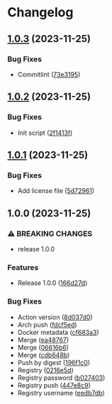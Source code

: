 # Changelog

## [1.0.3](https://github.com/netwatching/template.docker/compare/v1.0.2...v1.0.3) (2023-11-25)


### Bug Fixes

* Commitlint ([73e3195](https://github.com/netwatching/template.docker/commit/73e3195b89b1d4611da9fd8c0abeae0aaa6ec9ce))

## [1.0.2](https://github.com/netwatching/template.docker/compare/v1.0.1...v1.0.2) (2023-11-25)


### Bug Fixes

* Init script ([2f1413f](https://github.com/netwatching/template.docker/commit/2f1413ff29d9e78940eef9c38e1ab7f8d2ae4197))

## [1.0.1](https://github.com/netwatching/template.docker/compare/v1.0.0...v1.0.1) (2023-11-25)


### Bug Fixes

* Add license file ([5d72961](https://github.com/netwatching/template.docker/commit/5d7296104ab6009b09508554ecf84f09528426f1))

## 1.0.0 (2023-11-25)


### ⚠ BREAKING CHANGES

* release 1.0.0

### Features

* Release 1.0.0 ([166d27d](https://github.com/netwatching/template.docker/commit/166d27dcdedf26d8635649b1f80fcc2f32b7b63c))


### Bug Fixes

* Action version ([8d037d0](https://github.com/netwatching/template.docker/commit/8d037d0620516a0561192e925a7b7380b5b85da7))
* Arch push ([fdcf5ed](https://github.com/netwatching/template.docker/commit/fdcf5eda80f9bf219b23632eb7af21c8a050e6c9))
* Docker metadata ([cf683a3](https://github.com/netwatching/template.docker/commit/cf683a35ad422864ff722afdb4b98570f4609078))
* Merge ([ea48767](https://github.com/netwatching/template.docker/commit/ea487674f66a8ba6c9ca0d26a277fb6acb320f2b))
* Merge ([06616b6](https://github.com/netwatching/template.docker/commit/06616b6e892fd45085779bdccfa7a1214eb929b7))
* Merge ([cdb648b](https://github.com/netwatching/template.docker/commit/cdb648bd37287b17d26624f8d5cb49c0180a3c52))
* Push by digest ([196f1c0](https://github.com/netwatching/template.docker/commit/196f1c02c1d80182afcddd2a7bdb0ccce645b91c))
* Registry ([0216e5d](https://github.com/netwatching/template.docker/commit/0216e5d17469ab26bf21ab782b877e7ca758436c))
* Registry password ([b027403](https://github.com/netwatching/template.docker/commit/b027403e457dfb14ceabc125d86fc5c9fec0a613))
* Registry push ([447e8c9](https://github.com/netwatching/template.docker/commit/447e8c9e2248231e8c31f497f3a45e55bc8089dd))
* Registry username ([eedb7db](https://github.com/netwatching/template.docker/commit/eedb7db36caf82523f31df0ecb64fa1ba42b417f))

